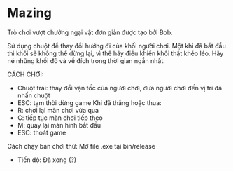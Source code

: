 # Mazing

Trò chơi vượt chướng ngại vật đơn giản được tạo bởi Bob.

Sử dụng chuột để thay đổi hướng đi của khối người chơi. Một khi đã bắt đầu thì khối sẽ không thể dừng lại, vì thế hãy điều khiển khối thật khéo léo.
Hãy né những khối đỏ và về đích trong thời gian ngắn nhất.

CÁCH CHƠI:
  - Chuột trái: thay đổi vận tốc của người chơi, đưa người chơi đến vị trí đã nhấn chuột
  - ESC: tạm thời dừng game
  Khi đã thắng hoặc thua:
  - R: chơi lại màn chơi vừa qua
  - C: tiếp tục màn chơi tiếp theo
  - M: quay lại màn hình bắt đầu
  - ESC: thoát game

Cách chạy bản chơi thử: Mở file .exe tại bin/release

- Tiến độ: Đã xong (?)
